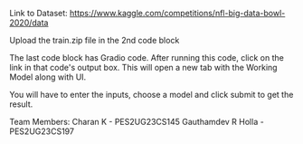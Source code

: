 Link to Dataset: https://www.kaggle.com/competitions/nfl-big-data-bowl-2020/data

Upload the train.zip file in the 2nd code block

The last code block has Gradio code. After running this code, click on the link in that code's output box.
This will open a new tab with the Working Model along with UI.

You will have to enter the inputs, choose a model and click submit to get the result.

Team Members:
Charan K - PES2UG23CS145
Gauthamdev R Holla - PES2UG23CS197
